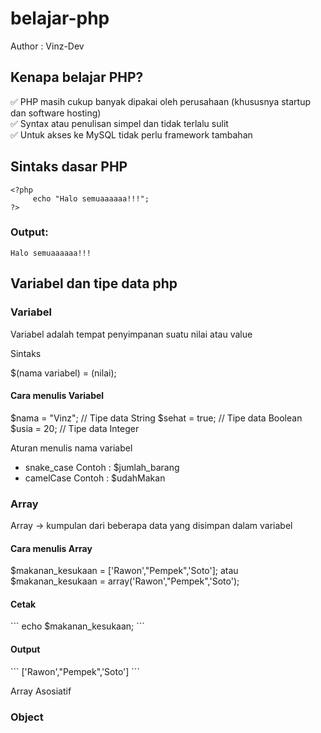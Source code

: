 # belajar-php

Author : Vinz-Dev

## Kenapa belajar PHP?

✅ PHP masih cukup banyak dipakai oleh perusahaan (khususnya startup dan software hosting)<br>
✅ Syntax atau penulisan simpel dan tidak terlalu sulit<br>
✅ Untuk akses ke MySQL tidak perlu framework tambahan

## Sintaks dasar PHP
```
<?php
     echo "Halo semuaaaaaa!!!";
?>
```
### Output:
```
Halo semuaaaaaa!!!
```

## Variabel dan tipe data php 

### Variabel
Variabel adalah tempat penyimpanan suatu nilai atau value 

Sintaks 

$(nama variabel) = (nilai);

<h4>Cara menulis Variabel</h4>
$nama = "Vinz"; // Tipe data String
$sehat = true; // Tipe data Boolean
$usia = 20; // Tipe data Integer

Aturan menulis nama variabel
- snake_case
  Contoh : $jumlah_barang
- camelCase
  Contoh : $udahMakan

### Array
Array -> kumpulan dari beberapa data yang disimpan dalam variabel

<h4>Cara menulis Array</h4>
$makanan_kesukaan = ['Rawon',"Pempek",'Soto'];
atau
$makanan_kesukaan = array('Rawon',"Pempek",'Soto');

<h4>Cetak</h4>
```
echo $makanan_kesukaan;
```
<h4>Output</h4>
```
['Rawon',"Pempek",'Soto']
```

Array Asosiatif

### Object















